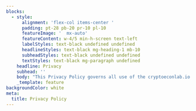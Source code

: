 ```yaml
---
blocks:
  - style:
      alignment: 'flex-col items-center '
      padding: pt-28 pb-20 pr-10 pl-10
      featureImage: '  mx-auto'
      featureContent: w-4/5 min-h-screen text-left
      labelStyles: text-black undefined undefined
      headlineStyles: text-black mg-heading-1 mb-10
      subheadStyles: text-black undefined undefined
      textStyles: text-black mg-paragraph undefined
    headline: Privacy
    subhead: ''
    body: "This Privacy Policy governs all use of the cryptoeconlab.io website and all content available at or through the website (the “**Website**”).\_\n\nThe Website is offered subject to your acceptance without modification of all the terms and conditions herein, and all other other operating rules, policies (including, without limitation, our Terms of Use and procedures that may be updated from time to time.\_ By accessing or using any part of our Website, you agree to be bound by the terms and conditions of the Privacy Policy.\_ If you do not agree to all of the terms and conditions of this Privacy Policy, then you may not access our Website.\_\_\_\_\n\n**[What information do we collect?](https://discuss.ipfs.io/privacy#collect)**\n\nWe currently do not collect personal information from the users of our Website.\_\n\n**Third party links**\n\nOccasionally, at our discretion, we may include or offer third party products or services on our Website. These third party sites have separate and independent privacy policies and may collect or use your data in a way we are not aware of. We therefore have no responsibility or liability for the content and activities of these linked sites.\n\n**Changes to our Privacy Policy**\n\nIf we decide to change our Privacy Policy, we will post those changes on this page.\n\nThis document is CC-BY-SA. It was last updated February 14, 2023.\n"
    _template: feature
backgroundColor: white
meta:
  title: Privacy Policy
---
```



